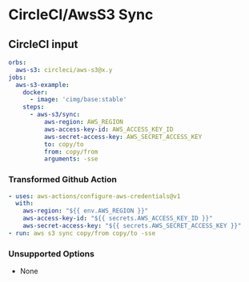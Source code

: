# CircleCI/AwsS3 Sync

## CircleCI input

```yaml
orbs:
  aws-s3: circleci/aws-s3@x.y
jobs:
  aws-s3-example:
    docker:
      - image: 'cimg/base:stable'
    steps:
      - aws-s3/sync:
          aws-region: AWS_REGION
          aws-access-key-id: AWS_ACCESS_KEY_ID
          aws-secret-access-key: AWS_SECRET_ACCESS_KEY
          to: copy/to
          from: copy/from
          arguments: -sse
```

### Transformed Github Action

```yaml
- uses: aws-actions/configure-aws-credentials@v1
  with:
    aws-region: "${{ env.AWS_REGION }}"
    aws-access-key-id: "${{ secrets.AWS_ACCESS_KEY_ID }}"
    aws-secret-access-key: "${{ secrets.AWS_SECRET_ACCESS_KEY }}"
- run: aws s3 sync copy/from copy/to -sse
```

### Unsupported Options

- None

